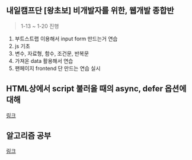 내일캠프단 [왕초보] 비개발자를 위한, 웹개발 종합반
-------------------------------------------------
> 1-13 ~ 1-20 진행

1. 부트스트랩 이용해서 input form 만드는거 연습   
2. js 기초   
3. 변수, 자료형, 함수, 조건문, 반복문   
4. 가져온 data 활용해서 연습   
5. 팬페이지 frontend 단 만드는 연습 실시

HTML상에서 script 불러올 때의 async, defer 옵션에 대해
-----------------------------------------------------
[링크](https://4sii.tistory.com/65)

알고리즘 공부
-------------
[링크](https://github.com/cchoseonghun/TIL/blob/main/%EC%9E%90%EB%A3%8C%EA%B5%AC%EC%A1%B0_%EC%95%8C%EA%B3%A0%EB%A6%AC%EC%A6%98/%EC%9E%90%EB%A3%8C%EA%B5%AC%EC%A1%B0%EC%99%80%20%EC%95%8C%EA%B3%A0%EB%A6%AC%EC%A6%98%20%EC%A0%95%EC%9D%98.md)
